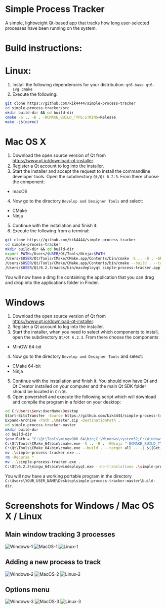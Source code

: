 
# Simple Process Tracker
A simple, lightweight Qt-based app that tracks how long user-selected processes have been running on the system.

# Build instructions:

# Linux:
1. Install the following dependencies for your distribution: `qt6-base qt6-svg cmake`
2. Execute the following:
```bash
git clone https://github.com/kik4444/simple-process-tracker
cd simple-process-tracker/src
mkdir build-dir && cd build-dir
cmake -S .. -B . -DCMAKE_BUILD_TYPE:STRING=Release
make -j$(nproc)
```

# Mac OS X
1. Download the open source version of Qt from https://www.qt.io/download-qt-installer.
2. Register a Qt account to log into the installer.
3. Start the installer and accept the request to install the commandline developer tools. Open the subdirectory `Qt/Qt 6.2.3`. From there choose the component:
- macOS
4. Now go to the directory `Develop and Designer Tools` and select:
- CMake
- Ninja
5. Continue with the installation and finish it.
6. Execute the following from a terminal:
```bash
git clone https://github.com/kik4444/simple-process-tracker
cd simple-process-tracker
mkdir build-dir && cd build-dir
export PATH=/Users/$USER/Qt/Tools/Ninja:$PATH
/Users/$USER/Qt/Tools/CMake/CMake.app/Contents/bin/cmake -S .. -B . -GNinja -DCMAKE_BUILD_TYPE:STRING=Release "-DCMAKE_PROJECT_INCLUDE_BEFORE:PATH=/Users/$USER/Qt/Qt Creator.app/Contents/Resources/package-manager/auto-setup.cmake" -DQT_QMAKE_EXECUTABLE:STRING=/Users/$USER/Qt/6.2.3/macos/bin/qmake -DCMAKE_PREFIX_PATH:STRING=/Users/$USER/Qt/6.2.3/macos -DCMAKE_C_COMPILER:STRING=/usr/bin/clang -DCMAKE_CXX_COMPILER:STRING=/usr/bin/clang++
/Users/$USER/Qt/Tools/CMake/CMake.app/Contents/bin/cmake --build . --target all -- -j$(sysctl -n hw.ncpu)
/Users/$USER/Qt/6.2.3/macos/bin/macdeployqt simple-process-tracker.app -dmg
```

You will now have a dmg file containing the application that you can drag and drop into the applications folder in Finder.

# Windows
1. Download the open source version of Qt from https://www.qt.io/download-qt-installer.
2. Register a Qt account to log into the installer.
3. Start the installer, when you need to select which components to install, open the subdirectory `Qt/Qt 6.2.3`. From there choose the components:
- MinGW 64-bit
4. Now go to the directory `Develop and Designer Tools` and select:
- CMake 64-bit
- Ninja
5. Continue with the installation and finish it. You should now have Qt and Qt Creator installed on your computer and the main Qt SDK folder should be located in `C:\Qt`.
6. Open powershell and execute the following script which will download and compile the program in a folder on your desktop:
```bash
cd C:\Users\$env:UserName\Desktop
Start-BitsTransfer -Source https://github.com/kik4444/simple-process-tracker/archive/refs/heads/master.zip -Destination .
Expand-Archive -Path .\master.zip -DestinationPath .
cd simple-process-tracker-master
mkdir build-dir
cd build-dir
$env:Path = "C:\Qt\Tools\mingw900_64\bin;C:\Windows\system32;C:\Windows;C:\Windows\System32\Wbem;C:\Windows\System32\WindowsPowerShell\v1.0\;C:\Windows\System32\OpenSSH\;C:\Qt\Tools\Ninja;"
C:\Qt\Tools\CMake_64\bin\cmake.exe -S .. -B . -GNinja "-DCMAKE_BUILD_TYPE:STRING=Release" "-DCMAKE_PROJECT_INCLUDE_BEFORE:PATH=C:/Qt/Tools/QtCreator/share/qtcreator/package-manager/auto-setup.cmake" "-DQT_QMAKE_EXECUTABLE:STRING=C:/Qt/6.2.3/mingw_64/bin/qmake.exe" "-DCMAKE_PREFIX_PATH:STRING=C:/Qt/6.2.3/mingw_64" "-DCMAKE_C_COMPILER:STRING=C:/Qt/Tools/mingw900_64/bin/gcc.exe" "-DCMAKE_CXX_COMPILER:STRING=C:/Qt/Tools/mingw900_64/bin/g++.exe"
C:\Qt\Tools\CMake_64\bin\cmake.exe --build . --target all -- -j $((Get-CimInstance Win32_ComputerSystem).NumberOfLogicalProcessors)
mv .\simple-process-tracker.exe ..
rm -Recurse *
mv ..\simple-process-tracker.exe .
C:\Qt\6.2.3\mingw_64\bin\windeployqt.exe --no-translations .\simple-process-tracker.exe
```

You will now have a working portable program in the directory `C:\Users\YOUR_USER_NAME\Desktop\simple-process-tracker-master\build-dir`.

# Screenshots for Windows / Mac OS X / Linux
## Main window tracking 3 processes
![Windows-1](https://user-images.githubusercontent.com/7779637/154819200-f7aeec4c-ec88-4266-bc9d-068fe69ba2aa.png)
![MacOS-1](https://user-images.githubusercontent.com/7779637/154819227-0307720b-d882-4626-9b11-d7884c0da359.png)
![Linux-1](https://user-images.githubusercontent.com/7779637/154822944-4659850d-6ec2-42d6-8d7c-b4108c1ce2d8.png)

## Adding a new process to track
![Windows-2](https://user-images.githubusercontent.com/7779637/154819189-f41babfe-c96a-4138-b38d-0182a9ae3dc5.png)
![MacOS-2](https://user-images.githubusercontent.com/7779637/154819230-c1855d3e-6dde-447e-9dbb-c0b02e407f4c.png)
![Linux-2](https://user-images.githubusercontent.com/7779637/154819240-e4aac09d-377c-442e-b0fa-dfb34fe9de09.png)

## Options menu
![Windows-3](https://user-images.githubusercontent.com/7779637/154819196-e541133e-9367-4beb-9a44-7073224a7aec.png)
![MacOS-3](https://user-images.githubusercontent.com/7779637/154819232-b59a940a-a836-41e0-a847-99868e2dbb5a.png)
![Linux-3](https://user-images.githubusercontent.com/7779637/154819241-a95c4a08-df8b-40f3-b950-362702af2619.png)
